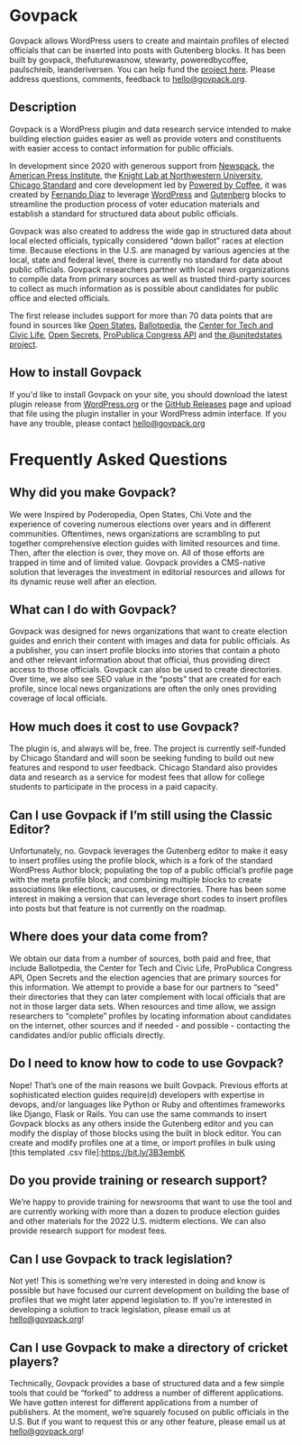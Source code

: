 # Govpack #

Govpack allows WordPress users to create and maintain profiles of elected officials that can be inserted into posts with Gutenberg blocks. It has been built by govpack, thefuturewasnow, stewarty, poweredbycoffee, paulschreib, leanderiversen. You can help fund the [project here](https://buy.stripe.com/8wM3cNh2ugU9cdW288). Please address questions, comments, feedback to hello@govpack.org.

## Description ##


Govpack is a WordPress plugin and data research service intended to make building election guides easier as well as provide voters and constituents with easier access to contact information for public officials. 


In development since 2020 with generous support from [Newspack](https://newspack.pub/), the [American Press Institute](https://www.americanpressinstitute.org/), the [Knight Lab at Northwestern University](https://knightlab.northwestern.edu/), [Chicago Standard](https://chicagostandard.co/) and core development led by [Powered by Coffee](https://poweredbycoffee.co.uk/), it was created by [Fernando Diaz](https://twitter.com/thefuturewasnow) to leverage [WordPress](https://wordpress.org/) and [Gutenberg](https://wordpress.org/gutenberg/) blocks to streamline the production process of voter education materials and establish a standard for structured data about public officials.  


Govpack was also created to address the wide gap in structured data about local elected officials, typically considered “down ballot” races at election time. Because elections in the U.S. are managed by various agencies at the local, state and federal level, there is currently no standard for data about public officials. Govpack researchers partner with local news organizations to compile data from primary sources as well as trusted third-party sources to collect as much information as is possible about candidates for public office and elected officials. 


The first release includes support for more than 70 data points that are found in sources like [Open States](https://openstates.org/), [Ballotpedia](https://ballotpedia.org/Main_Page), the [Center for Tech and Civic Life](https://www.techandciviclife.org/), [Open Secrets](https://www.opensecrets.org/), [ProPublica Congress API](https://projects.propublica.org/api-docs/congress-api/) and [the @unitedstates project](https://theunitedstates.io/). 


## How to install Govpack ##


If you'd like to install Govpack on your site, you should download the latest plugin release from [WordPress.org](https://wordpress.org/plugins/govpack/) or the [GitHub Releases](https://github.com/govpack-wp/govpack-plugin/releases) page and upload that file using the plugin installer in your WordPress admin interface. If you have any trouble, please contact hello@govpack.org


# Frequently Asked Questions #


## Why did you make Govpack? ##


We were Inspired by Poderopedia, Open States, Chi.Vote and the experience of covering numerous elections over years and in different communities. Oftentimes, news organizations are scrambling to put together comprehensive election guides with limited resources and time. Then, after the election is over, they move on. All of those efforts are trapped in time and of limited value. Govpack provides a CMS-native solution that leverages the investment in editorial resources and allows for its dynamic reuse well after an election. 


## What can I do with Govpack? ##


Govpack was designed for news organizations that want to create election guides and enrich their content with images and data for public officials. As a publisher, you can insert profile blocks into stories that contain a photo and other relevant information about that official, thus providing direct access to those officials. Govpack can also be used to create directories. Over time, we also see SEO value in the “posts” that are created for each profile, since local news organizations are often the only ones providing coverage of local officials.


## How much does it cost to use Govpack? ##


The plugin is, and always will be, free. The project is currently self-funded by Chicago Standard and will soon be seeking funding to build out new features and respond to user feedback. Chicago Standard also provides data and research as a service for modest fees that allow for college students to participate in the process in a paid capacity. 


## Can I use Govpack if I’m still using the Classic Editor? ##


Unfortunately, no. Govpack leverages the Gutenberg editor to make it easy to insert profiles using the profile block, which is a fork of the standard WordPress Author block; populating the top of a public official’s profile page with the meta profile block; and combining multiple blocks to create associations like elections, caucuses, or directories. There has been some interest in making a version that can leverage short codes to insert profiles into posts but that feature is not currently on the roadmap.  


## Where does your data come from? ##


We obtain our data from a number of sources, both paid and free, that include Ballotpedia, the Center for Tech and Civic Life, ProPublica Congress API, Open Secrets and the election agencies that are primary sources for this information. We attempt to provide a base for our partners to “seed” their directories that they can later complement with local officials that are not in those larger data sets. When resources and time allow, we assign researchers to “complete” profiles by locating information about candidates on the internet, other sources and if needed - and possible - contacting the candidates and/or public officials directly.   


## Do I need to know how to code to use Govpack? ##


Nope! That’s one of the main reasons we built Govpack. Previous efforts at sophisticated election guides require(d) developers with expertise in devops, and/or languages like Python or Ruby and oftentimes frameworks like Django, Flask or Rails. You can use the same commands to insert Govpack blocks as any others inside the Gutenberg editor and you can modify the display of those blocks using the built in block editor. You can create and modify profiles one at a time, or import profiles in bulk using [this templated .csv file]:https://bit.ly/3B3embK


## Do you provide training or research support? ##


We’re happy to provide training for newsrooms that want to use the tool and are currently working with more than a dozen to produce election guides and other materials for the 2022 U.S. midterm elections. We can also provide research support for modest fees. 


## Can I use Govpack to track legislation? ##


Not yet! This is something we’re very interested in doing and know is possible but have focused our current development on building the base of profiles that we might later append legislation to. If you’re interested in developing a solution to track legislation, please email us at hello@govpack.org!


## Can I use Govpack to make a directory of cricket players? ##


Technically, Govpack provides a base of structured data and a few simple tools that could be “forked” to address a number of different applications. We have gotten interest for different applications from a number of publishers. At the moment, we’re squarely focused on public officials in the U.S. But if you want to request this or any other feature, please email us at hello@govpack.org!
